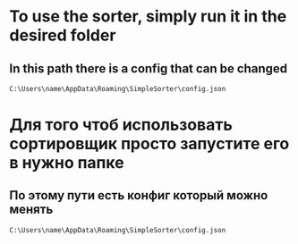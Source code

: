 # To use the sorter, simply run it in the desired folder

## In this path there is a config that can be changed
```bash
C:\Users\name\AppData\Roaming\SimpleSorter\config.json
```


# Для того чтоб использовать сортировщик просто запустите его в нужно папке

## По этому пути есть конфиг который можно менять
```bash
C:\Users\name\AppData\Roaming\SimpleSorter\config.json
```
